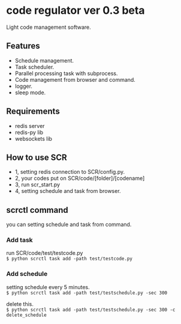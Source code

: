 # code regulator ver 0.3 beta
Light code management software.

## Features
- Schedule management.
- Task scheduler.
- Parallel processing task with subprocess.
- Code management from browser and command.
- logger.
- sleep mode.

## Requirements
- redis server
- redis-py lib
- websockets lib

## How to use SCR
- 1, setting redis connection to SCR/config.py. 
- 2, your codes put on SCR/code/[folder]/[codename]
- 3, run scr_start.py
- 4, setting schedule and task from browser.

## scrctl command
you can setting schedule and task from command.

### Add task
run SCR/code/test/testcode.py  
```$ python scrctl task add -path test/testcode.py```

### Add schedule
setting schedule every 5 minutes.  
```$ python scrctl task add -path test/testschedule.py -sec 300```

delete this.  
```$ python scrctl task add -path test/testschedule.py -sec 300 -c delete_schedule```
